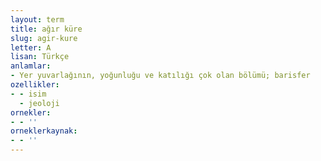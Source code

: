 ```yaml
---
layout: term
title: ağır küre
slug: agir-kure
letter: A
lisan: Türkçe
anlamlar:
- Yer yuvarlağının, yoğunluğu ve katılığı çok olan bölümü; barisfer
ozellikler:
- - isim
  - jeoloji
ornekler:
- - ''
orneklerkaynak:
- - ''
---
```

